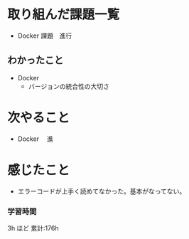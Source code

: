 # 取り組んだ課題一覧

- Docker 課題　進行

## わかったこと

- Docker
  - バージョンの統合性の大切さ
# 次やること

- Docker 　進

# 感じたこと

- エラーコードが上手く読めてなかった。基本がなってない。
### 学習時間

3h ほど
累計:176h
